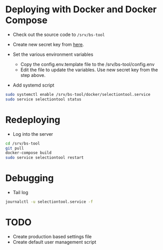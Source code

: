 # Deploying with Docker and Docker Compose

* Check out the source code to `/srv/bs-tool`

* Create new secret key from [here](http://www.miniwebtool.com/django-secret-key-generator/).

* Set the various environment variables

    * Copy the config.env.template file to the /srv/bs-tool/config.env
    * Edit the file to update the variables. Use new secret key from the step above.
    
* Add systemd script

```bash
sudo systemctl enable /srv/bs-tool/docker/selectiontool.service
sudo service selectiontool status
```


# Redeploying

* Log into the server

```bash
cd /srv/bs-tool
git pull
docker-compose build
sudo service selectiontool restart
```

# Debugging

* Tail log

```bash
journalctl -u selectiontool.service -f
```

# TODO

* Create production based settings file
* Create default user management script